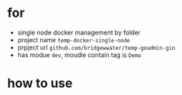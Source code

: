 # for

- single node docker management by folder
- project name `temp-docker-single-node`
- prpject url `github.com/bridgewwater/temp-goadmin-gin`
- has modue `dev`, moudle contain tag is `Demo`

# how to use